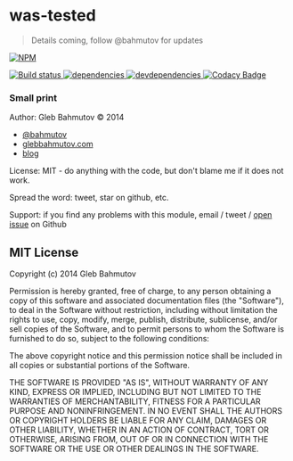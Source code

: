 # was-tested

> Details coming, follow @bahmutov for updates

[![NPM][was-tested-icon] ][was-tested-url]

[![Build status][was-tested-ci-image] ][was-tested-ci-url]
[![dependencies][was-tested-dependencies-image] ][was-tested-dependencies-url]
[![devdependencies][was-tested-devdependencies-image] ][was-tested-devdependencies-url]
[![Codacy Badge][was-tested-codacy-image] ][was-tested-codacy-url]

### Small print

Author: Gleb Bahmutov &copy; 2014

* [@bahmutov](https://twitter.com/bahmutov)
* [glebbahmutov.com](http://glebbahmutov.com)
* [blog](http://bahmutov.calepin.co/)

License: MIT - do anything with the code, but don't blame me if it does not work.

Spread the word: tweet, star on github, etc.

Support: if you find any problems with this module, email / tweet /
[open issue](https://github.com/bahmutov/was-tested/issues) on Github

## MIT License

Copyright (c) 2014 Gleb Bahmutov

Permission is hereby granted, free of charge, to any person
obtaining a copy of this software and associated documentation
files (the "Software"), to deal in the Software without
restriction, including without limitation the rights to use,
copy, modify, merge, publish, distribute, sublicense, and/or sell
copies of the Software, and to permit persons to whom the
Software is furnished to do so, subject to the following
conditions:

The above copyright notice and this permission notice shall be
included in all copies or substantial portions of the Software.

THE SOFTWARE IS PROVIDED "AS IS", WITHOUT WARRANTY OF ANY KIND,
EXPRESS OR IMPLIED, INCLUDING BUT NOT LIMITED TO THE WARRANTIES
OF MERCHANTABILITY, FITNESS FOR A PARTICULAR PURPOSE AND
NONINFRINGEMENT. IN NO EVENT SHALL THE AUTHORS OR COPYRIGHT
HOLDERS BE LIABLE FOR ANY CLAIM, DAMAGES OR OTHER LIABILITY,
WHETHER IN AN ACTION OF CONTRACT, TORT OR OTHERWISE, ARISING
FROM, OUT OF OR IN CONNECTION WITH THE SOFTWARE OR THE USE OR
OTHER DEALINGS IN THE SOFTWARE.

[was-tested-icon]: https://nodei.co/npm/was-tested.png?downloads=true
[was-tested-url]: https://npmjs.org/package/was-tested
[was-tested-ci-image]: https://travis-ci.org/bahmutov/was-tested.png?branch=master
[was-tested-ci-url]: https://travis-ci.org/bahmutov/was-tested
[was-tested-dependencies-image]: https://david-dm.org/bahmutov/was-tested.png
[was-tested-dependencies-url]: https://david-dm.org/bahmutov/was-tested
[was-tested-devdependencies-image]: https://david-dm.org/bahmutov/was-tested/dev-status.png
[was-tested-devdependencies-url]: https://david-dm.org/bahmutov/was-tested#info=devDependencies
[was-tested-codacy-image]: https://www.codacy.com/project/badge/c2b210ee4fde4f21a7f9c6cc41078e30
[was-tested-codacy-url]: https://www.codacy.com/public/bahmutov/was-tested.git
